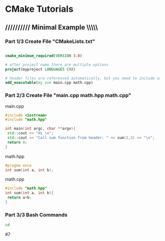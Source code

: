 # CMake Tutorials

## ////////// Minimal Example \\\\\\\\\\
### Part 1/3 Create File "CMakeLists.txt"

``` cmake

cmake_minimum_required(VERSION 3.0)

# after project name there are multiple options
project(myproject LANGUAGES CXX)

# header files are referenced automatically, but you need to include source files
add_executable(my_exe main.cpp math.cpp)

```

### Part 2/3 Create File "main.cpp math.hpp math.cpp"

main.cpp
``` cpp
#include <iostream>
#include "math.hpp"

int main(int argc, char **argv){
 std::cout << "Hi \n";
 std::cout << "Call sum function from header: " << sum(2,3) << "\n";
 return 0;
}

```

math.hpp
``` hpp
#pragma once
int sum(int a, int b);
```

math.cpp
``` cpp
#include "math.hpp"
int sum(int a, int b){
 return a+b;
}
```

### Part 3/3 Bash Commands
``` bash
cd

```

#7
